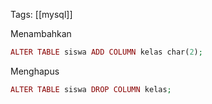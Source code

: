 Tags: [[mysql]]

Menambahkan

```php
ALTER TABLE siswa ADD COLUMN kelas char(2);
```

Menghapus

```php
ALTER TABLE siswa DROP COLUMN kelas;
```

